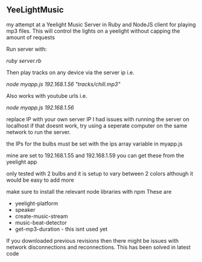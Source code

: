 YeeLightMusic
-------------

my attempt at a Yeelight Music Server in Ruby and NodeJS client for playing mp3 files. This will control the lights on a yeelight without capping the amount of requests

Run server with:

*ruby server.rb*

Then play tracks on any device via the server ip i.e.

*node myapp.js 192.168.1.56 "tracks/chill.mp3"*

Also works with youtube urls i.e. 

*node myapp.js 192.168.1.56 <youtube url>*
  
replace IP with your own server IP
I had issues with running the server on localhost if that doesnt work, try using a seperate computer on the same network to run the server.

the IPs for the bulbs must be set with the ips array variable in myapp.js

mine are set to 192.168.1.55 and 192.168.1.59 
you can get these from the yeelight app 

only tested with 2 bulbs and it is setup to vary between 2 colors although it would be easy to add more


make sure to install the relevant node libraries with npm
These are
* yeelight-platform
* speaker
* create-music-stream
* music-beat-detector
* get-mp3-duration - this isnt used yet

If you downloaded previous revisions then there might be issues with network disconnections and reconnections. This has been solved in latest code
